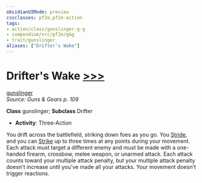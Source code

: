 ```yaml
---
obsidianUIMode: preview
cssclasses: pf2e,pf2e-action
tags:
- action/class/gunslinger-g-g
- compendium/src/pf2e/g&g
- trait/gunslinger
aliases: ["Drifter's Wake"]
---
```

# Drifter's Wake [>>>](rules/core-rulebook/chapter-9-playing-the-game.md#Actions "Three-Action")
[gunslinger](rules/traits/gunslinger-g-g.md "Gunslinger Class Trait")  
*Source: Guns & Gears p. 109*  

**Class** gunslinger; **Subclass** Drifter
- **Activity**: Three-Action

You drift across the battlefield, striking down foes as you go. You [Stride](rules/actions/stride.md), and you can [Strike](rules/actions/strike.md) up to three times at any points during your movement. Each attack must target a different enemy and must be made with a one-handed firearm, crossbow, melee weapon, or unarmed attack. Each attack counts toward your multiple attack penalty, but your multiple attack penalty doesn't increase until you've made all your attacks. Your movement doesn't trigger reactions.